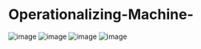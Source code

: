 # Operationalizing-Machine-
![image](https://user-images.githubusercontent.com/59172649/145849546-7ca4d931-fe8a-4ef0-82b7-7a3b70c8eb22.png)
![image](https://user-images.githubusercontent.com/59172649/145860448-e7fc971a-2979-4f96-8f96-69908cd2d077.png)
![image](https://user-images.githubusercontent.com/59172649/145860747-35c512c7-eb05-4bca-830a-2e2a1284437a.png)
![image](https://user-images.githubusercontent.com/59172649/145861656-1d3ce6dd-7586-4706-aec0-bd03ffd34e92.png)

